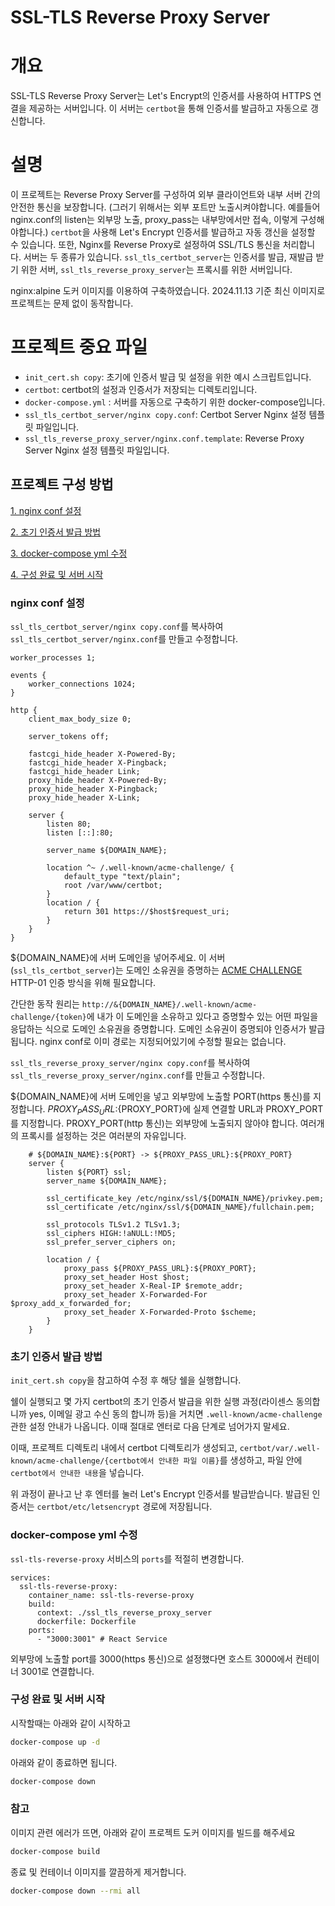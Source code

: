 # SSL-TLS Reverse Proxy Server

# 개요

SSL-TLS Reverse Proxy Server는 Let's Encrypt의 인증서를 사용하여 HTTPS 연결을 제공하는 서버입니다. 이 서버는 `certbot`을 통해 인증서를 발급하고 자동으로 갱신합니다.

# 설명

이 프로젝트는 Reverse Proxy Server를 구성하여 외부 클라이언트와 내부 서버 간의 안전한 통신을 보장합니다. (그러기 위해서는 외부 포트만 노출시켜야합니다. 예를들어 nginx.conf의 listen는 외부망 노출, proxy_pass는 내부망에서만 접속, 이렇게 구성해야합니다.) `certbot`을 사용해 Let's Encrypt 인증서를 발급하고 자동 갱신을 설정할 수 있습니다. 또한, Nginx를 Reverse Proxy로 설정하여 SSL/TLS 통신을 처리합니다. 서버는 두 종류가 있습니다. `ssl_tls_certbot_server`는 인증서를 발급, 재발급 받기 위한 서버, `ssl_tls_reverse_proxy_server`는 프록시를 위한 서버입니다.

nginx:alpine 도커 이미지를 이용하여 구축하였습니다. 2024.11.13 기준 최신 이미지로 프로젝트는 문제 없이 동작합니다.

# 프로젝트 중요 파일

- `init_cert.sh copy`: 초기에 인증서 발급 및 설정을 위한 예시 스크립트입니다.
- `certbot`: certbot의 설정과 인증서가 저장되는 디렉토리입니다.
- `docker-compose.yml` : 서버를 자동으로 구축하기 위한 docker-compose입니다.
- `ssl_tls_certbot_server/nginx copy.conf`: Certbot Server Nginx 설정 템플릿 파일입니다.
- `ssl_tls_reverse_proxy_server/nginx.conf.template`: Reverse Proxy Server Nginx 설정 템플릿 파일입니다.

## 프로젝트 구성 방법

[1. nginx conf 설정](#nginx-conf-설정)

[2. 초기 인증서 발급 방법](#초기-인증서-발급-방법)

[3. docker-compose yml 수정](#docker-compose-yml-수정)

[4. 구성 완료 및 서버 시작](#구성-완료-및-서버-시작)

### nginx conf 설정

`ssl_tls_certbot_server/nginx copy.conf`를 복사하여 `ssl_tls_certbot_server/nginx.conf`를 만들고 수정합니다.

```nginx
worker_processes 1;

events {
    worker_connections 1024;
}

http {
    client_max_body_size 0;

    server_tokens off;

    fastcgi_hide_header X-Powered-By;
    fastcgi_hide_header X-Pingback;
    fastcgi_hide_header Link;
    proxy_hide_header X-Powered-By;
    proxy_hide_header X-Pingback;
    proxy_hide_header X-Link;

    server {
        listen 80;
        listen [::]:80;

        server_name ${DOMAIN_NAME};

        location ^~ /.well-known/acme-challenge/ {
            default_type "text/plain";
            root /var/www/certbot;
        }
        location / {
            return 301 https://$host$request_uri;
        }
    }
}
```

${DOMAIN_NAME}에 서버 도메인을 넣어주세요. 이 서버(`ssl_tls_certbot_server`)는 도메인 소유권을 증명하는 [ACME CHALLENGE](https://letsencrypt.org/docs/challenge-types/) HTTP-01 인증 방식을 위해 필요합니다.

간단한 동작 원리는 `http://&{DOMAIN_NAME}/.well-known/acme-challenge/{token}`에 내가 이 도메인을 소유하고 있다고 증명할수 있는 어떤 파일을 응답하는 식으로 도메인 소유권을 증명합니다. 도메인 소유권이 증명되야 인증서가 발급됩니다. nginx conf로 이미 경로는 지정되어있기에 수정할 필요는 없습니다.

`ssl_tls_reverse_proxy_server/nginx copy.conf`를 복사하여 `ssl_tls_reverse_proxy_server/nginx.conf`를 만들고 수정합니다.

${DOMAIN_NAME}에 서버 도메인을 넣고 외부망에 노출할 PORT(https 통신)를 지정합니다. ${PROXY_PASS_URL}:${PROXY_PORT}에 실제 연결할 URL과 PROXY_PORT를 지정합니다. PROXY_PORT(http 통신)는 외부망에 노출되지 않아야 합니다. 여러개의 프록시를 설정하는 것은 여러분의 자유입니다.

```nginx
    # ${DOMAIN_NAME}:${PORT} -> ${PROXY_PASS_URL}:${PROXY_PORT}
    server {
        listen ${PORT} ssl;
        server_name ${DOMAIN_NAME};

        ssl_certificate_key /etc/nginx/ssl/${DOMAIN_NAME}/privkey.pem;
        ssl_certificate /etc/nginx/ssl/${DOMAIN_NAME}/fullchain.pem;

        ssl_protocols TLSv1.2 TLSv1.3;
        ssl_ciphers HIGH:!aNULL:!MD5;
        ssl_prefer_server_ciphers on;

        location / {
            proxy_pass ${PROXY_PASS_URL}:${PROXY_PORT};
            proxy_set_header Host $host;
            proxy_set_header X-Real-IP $remote_addr;
            proxy_set_header X-Forwarded-For $proxy_add_x_forwarded_for;
            proxy_set_header X-Forwarded-Proto $scheme;
        }
    }
```

### 초기 인증서 발급 방법

`init_cert.sh copy`을 참고하여 수정 후 해당 쉘을 실행합니다.

쉘이 실행되고 몇 가지 certbot의 초기 인증서 발급을 위한 실행 과정(라이센스 동의합니까 yes, 이메일 광고 수신 동의 합니까 등)을 거치면 `.well-known/acme-challenge` 관한 설정 안내가 나옵니다. 이때 절대로 엔터로 다음 단계로 넘어가지 말세요.

이때, 프로젝트 디렉토리 내에서 certbot 디렉토리가 생성되고, `certbot/var/.well-known/acme-challenge/{certbot에서 안내한 파일 이름}`를 생성하고, 파일 안에 `certbot에서 안내한 내용`을 넣습니다.

위 과정이 끝나고 난 후 엔터를 눌러 Let's Encrypt 인증서를 발급받습니다. 발급된 인증서는 `certbot/etc/letsencrypt` 경로에 저장됩니다.

### docker-compose yml 수정

`ssl-tls-reverse-proxy` 서비스의 `ports`를 적절히 변경합니다.

```docker-compose
services:
  ssl-tls-reverse-proxy:
    container_name: ssl-tls-reverse-proxy
    build:
      context: ./ssl_tls_reverse_proxy_server
      dockerfile: Dockerfile
    ports:
      - "3000:3001" # React Service
```

외부망에 노출할 port를 3000(https 통신)으로 설정했다면 호스트 3000에서 컨테이너 3001로 연결합니다.

### 구성 완료 및 서버 시작

시작할때는 아래와 같이 시작하고

```bash
docker-compose up -d
```

아래와 같이 종료하면 됩니다.

```bash
docker-compose down
```

### 참고

이미지 관련 에러가 뜨면, 아래와 같이 프로젝트 도커 이미지를 빌드를 해주세요

```bash
docker-compose build
```

종료 및 컨테이너 이미지를 깔끔하게 제거합니다.

```bash
docker-compose down --rmi all
```
